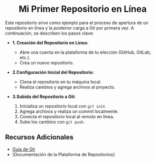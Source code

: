 # <h1 align="center">Mi Primer Repositorio en Línea</h1>

Este repositorio sirve como ejemplo para el proceso de apertura de un repositorio en línea y la posterior carga a Git por primera vez. 
A continuación, se describen los pasos clave:
- **1. Creación del Repositorio en Línea:**
  - Abre una cuenta en la plataforma de tu elección (GitHub, GitLab, etc.).
  - Crea un nuevo repositorio.


- **2.Configuración Inicial del Repositorio:**
  - Clona el repositorio en tu máquina local.
  - Realiza cambios y agrega archivos al proyecto.

- **3.Subida del Repositorio a Git:**
  1. Inicializa un repositorio local con `git init`.
  2. Agrega archivos y realiza un commit localmente.
  3. Conecta el repositorio local al remoto en línea.
  4. Sube los cambios con `git push`.

## Recursos Adicionales

- [Guía de Git](https://git-scm.com/book/en/v2)
- [Documentación de la Plataforma de Repositorios]
